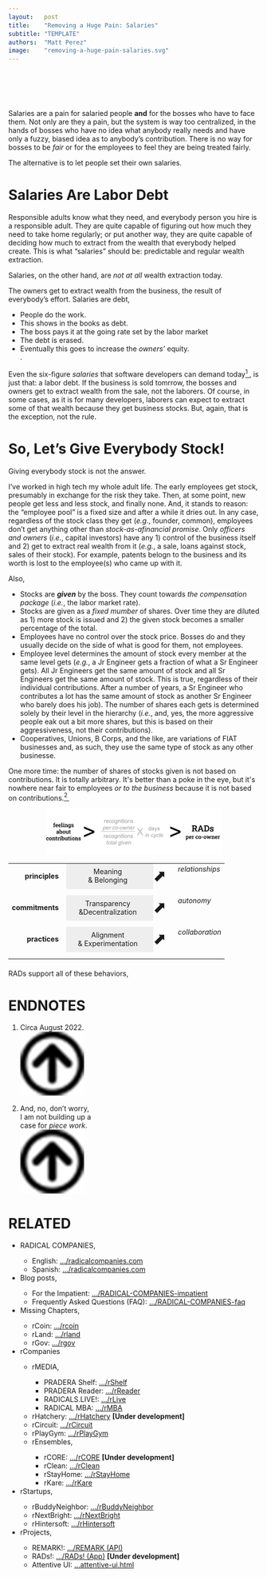 ```yaml
---
layout:   post
title:    "Removing a Huge Pain: Salaries"
subtitle: "TEMPLATE"
authors:  "Matt Perez"
image:    "removing-a-huge-pain-salaries.svg"
---
```


<div style="display:none;">
 <p>Salaries are a pain for salaried employees <span style="font-weight:bold; ">and</span> for the bosses who have to assign them.</p>
</div>

<h1>&nbsp;</h1>
 <p>Salaries are a pain for salaried people <span style="font-weight:bold; ">and</span> for the bosses who have to face them. Not only are they a pain, but the system is way too centralized, in the hands of bosses who have no idea what anybody really needs and have only a fuzzy, biased idea as to anybody&rsquo;s contribution. There is no way for bosses to be <em>fair</em> or for the employees to feel they are being treated fairly.</p>
 <p>The alternative is to let people set their own salaries.</p>

<h1>Salaries Are Labor Debt</h1>
 <p>Responsible adults know what they need, and everybody person you hire is a responsible adult. They are quite capable of figuring out how much they need to take home regularly; or put another way, they are quite capable of deciding how much to extract from the wealth that everybody helped create. This is what &ldquo;salaries&rdquo; should be: predictable and regular wealth extraction.</p>
 <p style="margin-bottom:0; ">Salaries, on the other hand, are <em>not at all</em> wealth extraction today.</p>
 <p>The owners get to extract wealth from the business, the result of everybody&rsquo;s effort. Salaries are debt,
  <ul>
   <li>People do the work.</li>
   <li>This shows in the books as debt.</li>
   <li>The boss pays it at the going rate set by the labor market</li>
   <li>The debt is erased.</li>
   <li>Eventually this goes to increase the <em>owners&rsquo;</em> equity.</li>.
  </ul>
  <p>Even the six-figure <em>salaries</em> that software developers can demand today<a href="#en01"><sup id="bm01">1&nbsp;</sup></a>, is just that: a labor debt. If the business is sold tomrrow, the bosses and owners get to extract wealth from the sale, not the laborers. Of course, in some cases, as it is for many developers, laborers can expect to extract some of that wealth because they get business stocks. But, again, that is the exception, not the rule.</p>
 
 <h1>So, Let&rsquo;s Give Everybody Stock!</h1>
  <p>Giving everybody stock is not the answer.</p>
  <p>I&rsquo;ve worked in high tech my whole adult life. The early employees get stock, presumably in exchange for the risk they take. Then, at some point, new people get less and less stock, and finally none. And, it stands to reason: the &ldquo;employee pool&rdquo; is a fixed size and after a while it dries out. In any case, regardless of the stock class they get (<em>e.g.</em>, founder, common), employees don&rsquo;t get anything other than <em>stock-as-afinancial promise</em>. Only <em>officers and owners</em> (<em>i.e.</em>, capital investors) have any 1) control of the business itself and 2) get to extract real wealth from it (<em>e.g.</em>, a sale, loans against stock, sales of their stock). For example, patents belogn to the business and its worth is lost to the employee(s) who came up with it.</p>
  <p>Also,
   <ul>
    <li>Stocks are <em style="font-weight:bold; ">given</em> by the boss. They count towards <em>the compensation package</em> (<em>i.e.</em>, the labor market rate).</li>
    <li>Stocks are given as a <em>fixed mumber</em> of shares. Over time they are diluted as 1) more stock is issued and 2) the given stock becomes a smaller percentage of the total.</li>
    <li>Employees have no control over the stock price. Bosses do and they usually decide on the side of what is good for them, not employees.</li>
    <li>Employee level determines the amount of stock every member at the same level gets (<em>e.g.</em>, a Jr Engineer gets a fraction of what a Sr Engineer gets). All Jr Engineers get the same amount of stock and all Sr Engineers get the same amount of stock. This is true, regardless of their individual contributions. After a number of years, a Sr Engineer who contributes a lot has the same amount of stock as another Sr Engineer who barely does his job). The number of shares each gets is determined solely by their level in the hierarchy (<em>i.e.</em>, and, yes, the more aggressive people eak out a bit more shares, but this is based on their aggressiveness, not their contributions).</li>
    <li>Cooperatives, Unions, B Corps, and the like, are variations of <span>FIAT</span> businesses and, as such, they use the same type of stock as any other businesse.</li>
   </ul>
  </p>
  <p>One more time: the number of shares of stocks given is not based on contributions. It is totally arbitrary. It's better than a poke in the eye, but it's nowhere near fair to employees <em>or to the business</em> because it is not based on contributions.<a href="#en02"><sup id="bm02">2&nbsp;</sup></a></p>

<div style="text-align:center; ">
 <img
  src="/assets/img/recs-to-rads-equation.svg"
  width="70%"
  alt="">
</div>

 <table align="center">
  <tr>
   <td valign="middle" style="text-align:right; font-weight:bold; ">principles&nbsp;&nbsp;</td>
   <td style="text-align:center; padding-left:0; width:1.75in; background-color:#EEEEEE; ">Meaning<br>& Belonging</td>
   <td valign="middle" style="font-size:xx-large; padding-left:0; ">⬈</td>
   <td valign="top"><em>relationships</em></td>
  </tr>
  <tr>
   <td style="height: 7px;"></td>
  </tr>
  <tr>
   <td valign="middle" style="text-align:right; font-weight:bold; ">commitments&nbsp;&nbsp;</td>
   <td style="text-align:center; padding-left:0; width:1.75in;background-color:#EEEEEE; ">Transparency<br>&Decentralization</td>
   <td valign="middle" style="font-size:xx-large; padding-left:0; ">⬈</td>
   <td valign="top"><em>autonomy</em></td>
  </tr>
  <tr>
   <td style="height: 7px;"></td>
  </tr>
  <tr>
   <td valign="middle" style="text-align:right; font-weight:bold; ">practices&nbsp;&nbsp;</td>
   <td style="text-align:center; padding-left:0; width:1.75in; background-color:#EEEEEE; ">Alignment<br>& Experimentation</td>
   <td valign="middle" style="font-size:xx-large; padding-left:0; ">⬈</td>
   <td valign="top"><em>collaboration</em></td>
  </tr>
  <tr>
   <td style="height: 7px;"></td>
  </tr>
 </table>
 <p style="margin-top:20px; "><span class="_paradigm">RAD</span>s support all of these behaviors,</p>
 <table>

<h1 class="_section">ENDNOTES</h1>
 <ol>
  <li id="en01">
   <p class="_list-item" style="width:1.5in; ">
    Circa August 2022.
    <a class="_uparrow" href="#bm01"><img src="/assets/img/arrow-up-icon.png"></a>
   </p>
  </li>
  <li id="en02">
   <p class="_list-item" style="width:1.5in; ">
    And, no, don&rsquo;t worry, I am not building up a case for <em>piece work</em>.
    <a class="_uparrow" href="#bm02"><img src="/assets/img/arrow-up-icon.png"></a>
   </p>
  </li>
 </ol>

<h1 class="_section">RELATED</h1>
 <ul>
  <li>RADICAL COMPANIES,</li>
   <ul>
    <li><a>English</a>: <a href="https://radicalcompanies.com" target="_blank">&hellip;/radicalcompanies.com</a></li>
    <li><a>Spanish</a>: <a href="https://radicalcompanies.com" target="_blank">&hellip;/radicalcompanies.com</a></li>
   </ul>
  <li>Blog posts,</li>
   <ul>
    <li>For the Impatient: <a href="https://radicalcompanies.com/2022/05/04/RADICAL-COMPANIES-impatient" target="_blank">&hellip;/RADICAL-COMPANIES-impatient</a></li>
    <li>Frequently Asked Questions (FAQ): <a href="https://radicalcompanies.com/2022/05/05/RADICAL-COMPANIES-faq" target="_blank">&hellip;/RADICAL-COMPANIES-faq</a></li>
   </ul>
   <li>Missing Chapters,</li>
    <ul>
     <li>rCoin: <a href="https://radicalcompanies.com/2022/05/07/rcoins.html" target="_blank">&hellip;/rcoin</a></li>
     <li>rLand: <a href="https://radicalcompanies.com/2022/05/08/rland.html" target="_blank">&hellip;/rland</a></li>
     <li>rGov: <a href="https://radicalcompanies.com/2022/05/06/rgov.html" target="_blank">&hellip;/rgov</a></li>
    </ul>
   <li>rCompanies</li>
    <ul>
     <li>rMEDIA,</li>
      <ul>
       <li>PRADERA Shelf: <a href="https://radicalcompanies.com/2022/04/02/rShelf" target="_blank">&hellip;/rShelf</a></li>
       <li>PRADERA Reader: <a href="https://radicalcompanies.com/2022/04/01/rReader" target="_blank">&hellip;/rReader</a></li>
       <li>RADICALS.LIVE!: <a href="https://radicalcompanies.com/2022/04/04/rLive" target="_blank">&hellip;/rLive</a></li>
       <li>RADICAL MBA: <a href="https://radicalcompanies.com/2022/04/03/rMBA" target="_blank">&hellip;/rMBA</a></li>
      </ul>
     <li>rHatchery: <a href="https://radicalcompanies.com/2022/05/16/rHatchery" target="_blank">&hellip;/rHatchery</a> <span style="font-weight:bold; ">[Under development]</span></li>
     <li>rCircuit: <a href="https://radicalcompanies.com/2022/04/05/rCircuit" target="_blank">&hellip;/rCircuit</a></li>
     <li>rPlayGym: <a href="https://radicalcompanies.com/2022/04/06/rPlayGym" target="_blank">&hellip;/rPlayGym</a></li>
     <li>rEnsembles,</li>
      <ul>
       <li>rCORE: <a href="https://radicalcompanies.com/2022/05/15/rCORE" target="_blank">&hellip;/rCORE</a> <span style="font-weight:bold; ">[Under development]</span></li>
       <li>rClean: <a href="https://radicalcompanies.com/2022/05/14/rClean" target="_blank">&hellip;/rClean</a></li>
       <li>rStayHome: <a href="https://radicalcompanies.com/2022/05/12/rStayHome" target="_blank">&hellip;/rStayHome</a></li>
       <li>rKare: <a href="https://radicalcompanies.com/2022/05/13/rKare" target="_blank">&hellip;/rKare</a></li>
      </ul>
    </ul>
  <li>rStartups,</li>
   <ul>
    <li>rBuddyNeighbor: <a href="https://radicalcompanies.com/2022/05/20/rBuddyNeighbor" target="_blank">&hellip;/rBuddyNeighbor</a></li>
    <li>rNextBright: <a href="https://radicalcompanies.com/2022/05/22/rNextBright" target="_blank">&hellip;/rNextBright</a></li>
    <li>rHintersoft: <a href="https://radicalcompanies.com/2022/05/21/rHintersoft" target="_blank">&hellip;/rHintersoft</a></li> 
   </ul>
  <li>rProjects,</li>
   <ul>
    <li>REMARK!: <a href="https://radicalcompanies.com/2022/05/18/REMARK" target="_blank">&hellip;/REMARK (API)</a></li>
    <li>RADs!: <a href="https://radicalcompanies.com/2022/05/19/RADs!" target="_blank">&hellip;/RADs! (App)</a> <span style="font-weight:bold; ">[Under development]</span></li>
    <li>Attentive UI: <a href="https://radicalcompanies.com/2022/05/17/attentive-ui.html" target="_blank">&hellip;attentive-ui.html</a></li>
   </ul>
 </ul>
